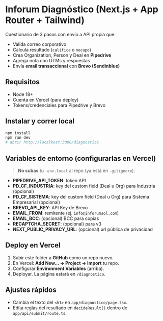 
# Inforum Diagnóstico (Next.js + App Router + Tailwind)

Cuestionario de 3 pasos con envío a API propia que:
- Valida correo corporativo
- Calcula resultado (`califica` o `nocupo`)
- Crea Organization, Person y Deal en **Pipedrive**
- Agrega nota con UTMs y respuestas
- Envía **email transaccional** con **Brevo (Sendinblue)**

## Requisitos

- Node 18+
- Cuenta en Vercel (para deploy)
- Tokens/credenciales para Pipedrive y Brevo

## Instalar y correr local

```bash
npm install
npm run dev
# abrir http://localhost:3000/diagnostico
```

## Variables de entorno (configurarlas en Vercel)

> **No subas** tu `.env.local` al repo (ya está en `.gitignore`).

- **PIPEDRIVE_API_TOKEN**: token API
- **PD_CF_INDUSTRIA**: key del custom field (Deal u Org) para Industria (opcional)
- **PD_CF_SISTEMA**: key del custom field (Deal u Org) para Sistema Empresarial (opcional)
- **BREVO_API_KEY**: API Key de Brevo
- **EMAIL_FROM**: remitente (ej. `info@inforumsol.com`)
- **EMAIL_BCC**: (opcional) BCC para copias
- **RECAPTCHA_SECRET**: (opcional) para v3
- **NEXT_PUBLIC_PRIVACY_URL**: (opcional) url pública de privacidad

## Deploy en Vercel

1. Subir este folder a **GitHub** como un repo nuevo.
2. En Vercel: **Add New... → Project → Import** tu repo.
3. Configurar **Environment Variables** (arriba).
4. Deployar. La página estará en `/diagnostico`.

## Ajustes rápidos

- Cambia el texto del `<h1>` en `app/diagnostico/page.tsx`.
- Edita reglas del resultado en `decideResult()` dentro de `app/api/submit/route.ts`.
